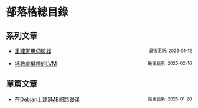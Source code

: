 # 部落格總目錄


## 系列文章

- <span style="display: flex; justify-content: space-between;">[重建家用伺服器](https://lavonzux.github.io/ToC/rebuild-proxmox-server)<sub>最後更新: 2025-01-12</sub></span>


- <span style="display: flex; justify-content: space-between;">[拯救虛擬機的LVM](https://lavonzux.github.io/ToC/rescue-lvm)<sub>最後更新: 2025-02-16</sub></span>


## 單篇文章


- <span style="display: flex; justify-content: space-between;">[在Debian上建SMB網路磁碟](https://lavonzux.github.io/post/20250120)<sub>最後更新: 2025-01-20</sub></span>

